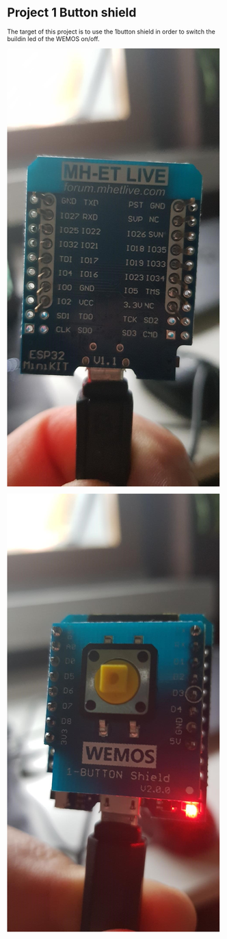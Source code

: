 # Project 1 Button shield
The target of this project is to use the 1button shield in order to switch the buildin led of the WEMOS on/off. 

![Hardware01](https://raw.githubusercontent.com/achildrenmile/IoTStuff/master/esp32_1buttonshield/hw01.jpg "Picture 1")

![Hardware02](https://raw.githubusercontent.com/achildrenmile/IoTStuff/master/esp32_1buttonshield/hw02.jpg "Picture 2")
